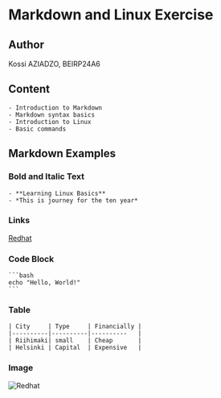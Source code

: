 # Markdown and Linux Exercise

## Author
Kossi AZIADZO, BEIRP24A6

## Content 

    - Introduction to Markdown
    - Markdown syntax basics
    - Introduction to Linux
    - Basic commands

## Markdown Examples

### Bold and Italic Text
    - **Learning Linux Basics**
    - *This is journey for the ten year*

### Links
[Redhat](https://www.redhat.com/en)

### Code Block
    ```bash
    echo "Hello, World!" 
    ```

### Table 
    | City     | Type     | Financially |
    |----------|----------|----------   |
    | Riihimaki| small    | Cheap       |
    | Helsinki | Capital  | Expensive   | 

### Image 
![Redhat](https://th.bing.com/th/id/OIP.dJJLgCg7z6HRmQZ8lE3WEAHaE5?rs=1&pid=ImgDetMain)


